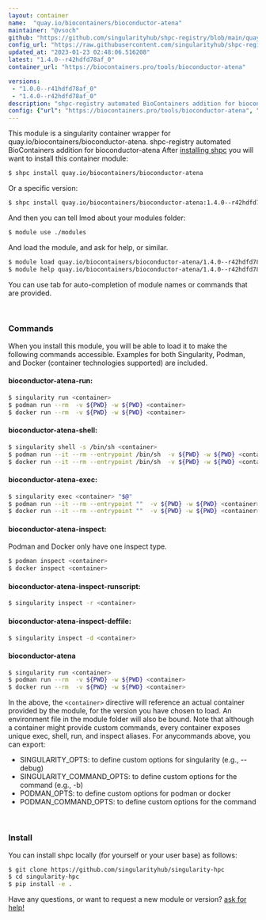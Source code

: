 ```yaml
---
layout: container
name:  "quay.io/biocontainers/bioconductor-atena"
maintainer: "@vsoch"
github: "https://github.com/singularityhub/shpc-registry/blob/main/quay.io/biocontainers/bioconductor-atena/container.yaml"
config_url: "https://raw.githubusercontent.com/singularityhub/shpc-registry/main/quay.io/biocontainers/bioconductor-atena/container.yaml"
updated_at: "2023-01-23 02:48:06.516208"
latest: "1.4.0--r42hdfd78af_0"
container_url: "https://biocontainers.pro/tools/bioconductor-atena"

versions:
 - "1.0.0--r41hdfd78af_0"
 - "1.4.0--r42hdfd78af_0"
description: "shpc-registry automated BioContainers addition for bioconductor-atena"
config: {"url": "https://biocontainers.pro/tools/bioconductor-atena", "maintainer": "@vsoch", "description": "shpc-registry automated BioContainers addition for bioconductor-atena", "latest": {"1.4.0--r42hdfd78af_0": "sha256:fcbe9ea21c3e91a87a6d4ac27b45eacb9991bc1695a77bd48e527ad8bede9a19"}, "tags": {"1.0.0--r41hdfd78af_0": "sha256:4348c6122fedb367c156c4f7144cd4ae74cdddc03898cb282cb94cae4df452a1", "1.4.0--r42hdfd78af_0": "sha256:fcbe9ea21c3e91a87a6d4ac27b45eacb9991bc1695a77bd48e527ad8bede9a19"}, "docker": "quay.io/biocontainers/bioconductor-atena"}
---
```


This module is a singularity container wrapper for quay.io/biocontainers/bioconductor-atena.
shpc-registry automated BioContainers addition for bioconductor-atena
After [installing shpc](#install) you will want to install this container module:


```bash
$ shpc install quay.io/biocontainers/bioconductor-atena
```

Or a specific version:

```bash
$ shpc install quay.io/biocontainers/bioconductor-atena:1.4.0--r42hdfd78af_0
```

And then you can tell lmod about your modules folder:

```bash
$ module use ./modules
```

And load the module, and ask for help, or similar.

```bash
$ module load quay.io/biocontainers/bioconductor-atena/1.4.0--r42hdfd78af_0
$ module help quay.io/biocontainers/bioconductor-atena/1.4.0--r42hdfd78af_0
```

You can use tab for auto-completion of module names or commands that are provided.

<br>

### Commands

When you install this module, you will be able to load it to make the following commands accessible.
Examples for both Singularity, Podman, and Docker (container technologies supported) are included.

#### bioconductor-atena-run:

```bash
$ singularity run <container>
$ podman run --rm  -v ${PWD} -w ${PWD} <container>
$ docker run --rm  -v ${PWD} -w ${PWD} <container>
```

#### bioconductor-atena-shell:

```bash
$ singularity shell -s /bin/sh <container>
$ podman run --it --rm --entrypoint /bin/sh  -v ${PWD} -w ${PWD} <container>
$ docker run --it --rm --entrypoint /bin/sh  -v ${PWD} -w ${PWD} <container>
```

#### bioconductor-atena-exec:

```bash
$ singularity exec <container> "$@"
$ podman run --it --rm --entrypoint ""  -v ${PWD} -w ${PWD} <container> "$@"
$ docker run --it --rm --entrypoint ""  -v ${PWD} -w ${PWD} <container> "$@"
```

#### bioconductor-atena-inspect:

Podman and Docker only have one inspect type.

```bash
$ podman inspect <container>
$ docker inspect <container>
```

#### bioconductor-atena-inspect-runscript:

```bash
$ singularity inspect -r <container>
```

#### bioconductor-atena-inspect-deffile:

```bash
$ singularity inspect -d <container>
```



#### bioconductor-atena

```bash
$ singularity run <container>
$ podman run --rm  -v ${PWD} -w ${PWD} <container>
$ docker run --rm  -v ${PWD} -w ${PWD} <container>
```


In the above, the `<container>` directive will reference an actual container provided
by the module, for the version you have chosen to load. An environment file in the
module folder will also be bound. Note that although a container
might provide custom commands, every container exposes unique exec, shell, run, and
inspect aliases. For anycommands above, you can export:

 - SINGULARITY_OPTS: to define custom options for singularity (e.g., --debug)
 - SINGULARITY_COMMAND_OPTS: to define custom options for the command (e.g., -b)
 - PODMAN_OPTS: to define custom options for podman or docker
 - PODMAN_COMMAND_OPTS: to define custom options for the command

<br>

### Install

You can install shpc locally (for yourself or your user base) as follows:

```bash
$ git clone https://github.com/singularityhub/singularity-hpc
$ cd singularity-hpc
$ pip install -e .
```

Have any questions, or want to request a new module or version? [ask for help!](https://github.com/singularityhub/singularity-hpc/issues)